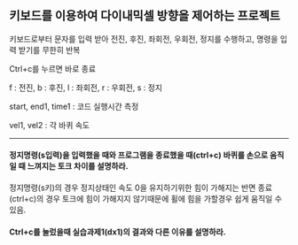 ## 키보드를 이용하여 다이내믹셀 방향을 제어하는 프로젝트

키보드로부터 문자를 입력 받아 전진, 후진, 좌회전, 우회전, 정지를 수행하고, 명령을 입력 받기를 무한히 반복

Ctrl+c를 누르면 바로 종료

f : 전진, b : 후진, l : 좌회전, r : 우회전, s : 정지

start, end1, time1 : 코드 실행시간 측정

vel1, vel2 : 각 바퀴 속도

---

#### 정지명령(s입력)을 입력했을 때와 프로그램을 종료했을 때(ctrl+c) 바퀴를 손으로 움직일 때 느껴지는 토크 차이를 설명하라.
정지명령(s키)의 경우 정지상태인 속도 0을 유지하기위한 힘이 가해지는 반면 종료(ctrl+c)의 경우 토크에 힘이 가해지지 않기때문에 휠에 힘을 가할경우 쉽게 움직일 수 있음.

#### Ctrl+c를 눌렀을때 실습과제1(dx1)의 결과와 다른 이유를 설명하라.
